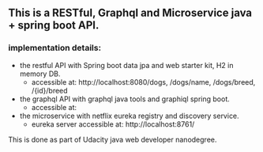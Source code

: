 ## This is a RESTful, Graphql and Microservice java + spring boot API.
### implementation details:
* the restful API with Spring boot data jpa and web starter kit, H2 in memory DB.
    * accessible at: http://localhost:8080/dogs, /dogs/name, /dogs/breed, /{id}/breed
* the graphql API with graphql java tools and graphiql spring boot.
    * accessible at:
* the microservice with netflix eureka registry and discovery service.
    * eureka server accessible at: http://localhost:8761/

This is done as part of Udacity java web developer nanodegree.
